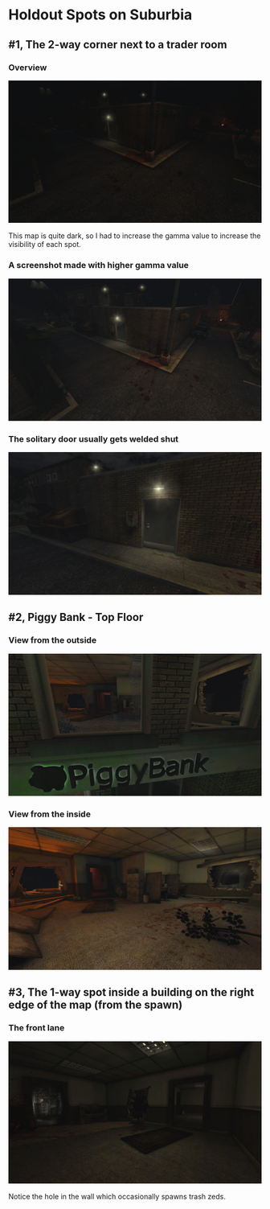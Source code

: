 # Holdout Spots on Suburbia

## #1, The 2-way corner next to a trader room

### Overview

![Overview](img/KF-Suburbia/01-01_2-way-spot.jpg "")

This map is quite dark, so I had to increase the gamma value to increase the visibility of each spot.

### A screenshot made with higher gamma value

![Overview](img/KF-Suburbia/01-02_2-way-spot_brighter.jpg "")

### The solitary door usually gets welded shut

![Overview](img/KF-Suburbia/01-03_solitary-door_to-weld.jpg "")

## #2, Piggy Bank - Top Floor

### View from the outside

![Overview](img/KF-Suburbia/02-01_piggy-bank-top-floor-outside-view.jpg "")

### View from the inside

![Overview](img/KF-Suburbia/02-02_piggy-bank_top_floor_inside_view.jpg "")

## #3, The 1-way spot inside a building on the right edge of the map (from the spawn)

### The front lane

![Overview](img/KF-Suburbia/03-01_inside-solo-spot_front.jpg "")

Notice the hole in the wall which occasionally spawns trash zeds.
